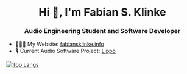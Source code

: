 <h1 align="center">Hi 👋, I'm Fabian S. Klinke</h1>
<h3 align="center">Audio Engineering Student and Software Developer</h3>

- 👨🏻‍💻 My Website: [fabiansklinke.info](https://fabiansklinke.info)
- 🎙 Current Audio Software Project: [Lippo](https://klinkeaudio.com)

[![Top Langs](https://github-readme-stats.vercel.app/api/top-langs/?username=derKlinke&layout=compact)](https://github.com/anuraghazra/github-readme-stats)
